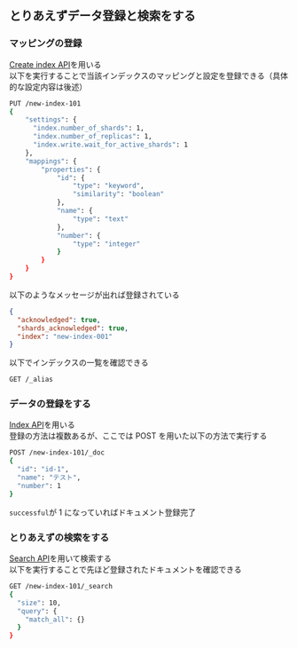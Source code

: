 ## とりあえずデータ登録と検索をする

### マッピングの登録

[Create index API](https://www.elastic.co/guide/en/elasticsearch/reference/current/indices-create-index.html)を用いる  
以下を実行することで当該インデックスのマッピングと設定を登録できる（具体的な設定内容は後述）

```bash
PUT /new-index-101
{
    "settings": {
      "index.number_of_shards": 1,
      "index.number_of_replicas": 1,
      "index.write.wait_for_active_shards": 1
    },
    "mappings": {
        "properties": {
            "id": {
                "type": "keyword",
                "similarity": "boolean"
            },
            "name": {
                "type": "text"
            },
            "number": {
                "type": "integer"
            }
        }
    }
}
```

以下のようなメッセージが出れば登録されている

```json
{
  "acknowledged": true,
  "shards_acknowledged": true,
  "index": "new-index-001"
}
```

以下でインデックスの一覧を確認できる

```bash
GET /_alias
```

### データの登録をする

[Index API](https://www.elastic.co/guide/en/elasticsearch/reference/current/docs-index_.html)を用いる  
登録の方法は複数あるが、ここでは POST を用いた以下の方法で実行する

```bash
POST /new-index-101/_doc
{
  "id": "id-1",
  "name": "テスト",
  "number": 1
}
```

`successful`が 1 になっていればドキュメント登録完了

### とりあえずの検索をする

[Search API](https://www.elastic.co/guide/en/elasticsearch/reference/current/search-search.html)を用いて検索する  
以下を実行することで先ほど登録されたドキュメントを確認できる

```bash
GET /new-index-101/_search
{
  "size": 10,
  "query": {
    "match_all": {}
  }
}
```
